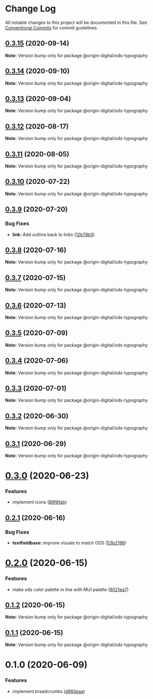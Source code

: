 # Change Log

All notable changes to this project will be documented in this file.
See [Conventional Commits](https://conventionalcommits.org) for commit guidelines.

## [0.3.15](https://bitbucket.orgn.io/od/origin-ui/compare/@origin-digital/ods-typography@0.3.14...@origin-digital/ods-typography@0.3.15) (2020-09-14)

**Note:** Version bump only for package @origin-digital/ods-typography





## [0.3.14](https://bitbucket.orgn.io/od/origin-ui/compare/@origin-digital/ods-typography@0.3.13...@origin-digital/ods-typography@0.3.14) (2020-09-10)

**Note:** Version bump only for package @origin-digital/ods-typography





## [0.3.13](https://bitbucket.orgn.io/od/origin-ui/compare/@origin-digital/ods-typography@0.3.12...@origin-digital/ods-typography@0.3.13) (2020-09-04)

**Note:** Version bump only for package @origin-digital/ods-typography





## [0.3.12](https://bitbucket.orgn.io/od/origin-ui/compare/@origin-digital/ods-typography@0.3.11...@origin-digital/ods-typography@0.3.12) (2020-08-17)

**Note:** Version bump only for package @origin-digital/ods-typography





## [0.3.11](https://bitbucket.orgn.io/od/origin-ui/compare/@origin-digital/ods-typography@0.3.10...@origin-digital/ods-typography@0.3.11) (2020-08-05)

**Note:** Version bump only for package @origin-digital/ods-typography





## [0.3.10](https://bitbucket.orgn.io/od/origin-ui/compare/@origin-digital/ods-typography@0.3.9...@origin-digital/ods-typography@0.3.10) (2020-07-22)

**Note:** Version bump only for package @origin-digital/ods-typography





## [0.3.9](https://bitbucket.orgn.io/od/origin-ui/compare/@origin-digital/ods-typography@0.3.8...@origin-digital/ods-typography@0.3.9) (2020-07-20)


### Bug Fixes

* **link:** Add outline back to links ([12b78b5](https://bitbucket.orgn.io/od/origin-ui/commits/12b78b5972ef49cb3d7aa1befc4afb2cc192e95c))





## [0.3.8](https://bitbucket.orgn.io/od/origin-ui/compare/@origin-digital/ods-typography@0.3.7...@origin-digital/ods-typography@0.3.8) (2020-07-16)

**Note:** Version bump only for package @origin-digital/ods-typography





## [0.3.7](https://bitbucket.orgn.io/od/origin-ui/compare/@origin-digital/ods-typography@0.3.6...@origin-digital/ods-typography@0.3.7) (2020-07-15)

**Note:** Version bump only for package @origin-digital/ods-typography





## [0.3.6](https://bitbucket.orgn.io/od/origin-ui/compare/@origin-digital/ods-typography@0.3.5...@origin-digital/ods-typography@0.3.6) (2020-07-13)

**Note:** Version bump only for package @origin-digital/ods-typography





## [0.3.5](https://bitbucket.orgn.io/od/origin-ui/compare/@origin-digital/ods-typography@0.3.4...@origin-digital/ods-typography@0.3.5) (2020-07-09)

**Note:** Version bump only for package @origin-digital/ods-typography





## [0.3.4](https://bitbucket.orgn.io/od/origin-ui/compare/@origin-digital/ods-typography@0.3.3...@origin-digital/ods-typography@0.3.4) (2020-07-06)

**Note:** Version bump only for package @origin-digital/ods-typography





## [0.3.3](https://bitbucket.orgn.io/od/origin-ui/compare/@origin-digital/ods-typography@0.3.2...@origin-digital/ods-typography@0.3.3) (2020-07-01)

**Note:** Version bump only for package @origin-digital/ods-typography





## [0.3.2](https://bitbucket.orgn.io/od/origin-ui/compare/@origin-digital/ods-typography@0.3.1...@origin-digital/ods-typography@0.3.2) (2020-06-30)

**Note:** Version bump only for package @origin-digital/ods-typography





## [0.3.1](https://bitbucket.orgn.io/od/origin-ui/compare/@origin-digital/ods-typography@0.3.0...@origin-digital/ods-typography@0.3.1) (2020-06-29)

**Note:** Version bump only for package @origin-digital/ods-typography





# [0.3.0](https://bitbucket.orgn.io/od/origin-ui/compare/@origin-digital/ods-typography@0.2.1...@origin-digital/ods-typography@0.3.0) (2020-06-23)


### Features

* implement icons ([89f8fab](https://bitbucket.orgn.io/od/origin-ui/commits/89f8fabe0e8ee79a0efd58d835281285845feca5))





## [0.2.1](https://bitbucket.orgn.io/od/origin-ui/compare/@origin-digital/ods-typography@0.2.0...@origin-digital/ods-typography@0.2.1) (2020-06-16)


### Bug Fixes

* **textfieldbase:** improve visuals to match ODS ([53b2196](https://bitbucket.orgn.io/od/origin-ui/commits/53b2196717abfc954745ae75315f908612efb363))





# [0.2.0](https://bitbucket.orgn.io/od/origin-ui/compare/@origin-digital/ods-typography@0.1.2...@origin-digital/ods-typography@0.2.0) (2020-06-15)


### Features

* make ods color palette in line with MUI palatte ([9021ea7](https://bitbucket.orgn.io/od/origin-ui/commits/9021ea78f6db01e14d8367772599b05be67e776c))





## [0.1.2](https://bitbucket.orgn.io/od/origin-ui/compare/@origin-digital/ods-typography@0.1.1...@origin-digital/ods-typography@0.1.2) (2020-06-15)

**Note:** Version bump only for package @origin-digital/ods-typography





## [0.1.1](https://bitbucket.orgn.io/od/origin-ui/compare/@origin-digital/ods-typography@0.1.0...@origin-digital/ods-typography@0.1.1) (2020-06-15)

**Note:** Version bump only for package @origin-digital/ods-typography





# 0.1.0 (2020-06-09)


### Features

* implement breadcrumbs ([d960eaa](https://bitbucket.orgn.io/od/origin-ui/commits/d960eaa443b568a1543ae6298f7de3a68943b5a3))
